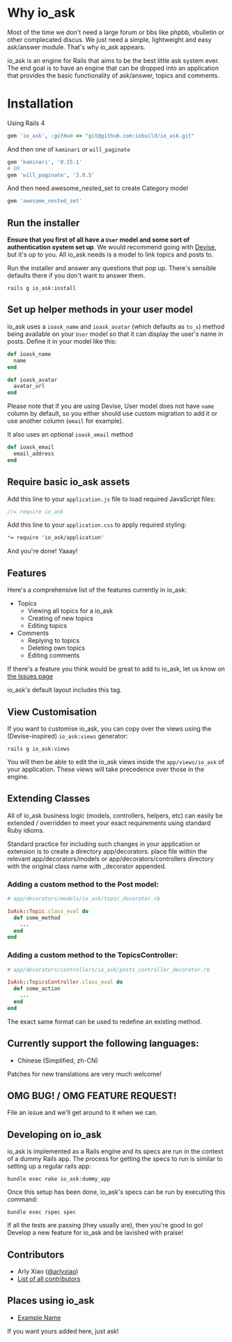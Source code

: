 # Why io_ask
Most of the time we don't need a large forum or bbs like phpbb, vbulletin or other complecated discus. We just need a simple, lightweight and easy ask/answer module. That's why io_ask appears.


io_ask is an engine for Rails that aims to be the best little ask system ever.
The end goal is to have an engine that can be dropped into an application that
provides the basic functionality of ask/answer, topics and comments.



# Installation

Using Rails 4

```ruby
gem 'io_ask', :github => "git@github.com:iobuild/io_ask.git"
```

And then one of `kaminari` or `will_paginate`
```ruby
gem 'kaminari', '0.15.1'
# OR
gem 'will_paginate', '3.0.5'
```
And then need awesome_nested_set to create Category model
```ruby
gem 'awesome_nested_set'
```

## Run the installer

**Ensure that you first of all have a `User` model and some sort of authentication system set up**. We would recommend going with [Devise](http://github.com/plataformatec/devise), but it's up to
you. All io_ask needs is a model to link topics and posts to.

Run the installer and answer any questions that pop up. There's sensible defaults there if you don't want to answer them.

```shell
rails g io_ask:install
```

## Set up helper methods in your user model

io_ask uses a `ioask_name` and `ioask_avatar` (which defaults as `to_s`) method being available on your `User` model so that it can display the user's name in posts. Define it in your model like this:

```ruby
def ioask_name
  name
end

def ioask_avatar
  avatar_url
end
```

Please note that if you are using Devise, User model does not have `name` column by default,
so you either should use custom migration to add it or use another column (`email` for example).

It also uses an optional `ioask_email` method

```ruby
def ioask_email
  email_address
end
```

## Require basic io_ask assets

Add this line to your `application.js` file to load required JavaScript files:

```js
//= require io_ask
```

Add this line to your `application.css` to apply required styling:

```css
*= require 'io_ask/application'
```


And you're done! Yaaay!


## Features

Here's a comprehensive list of the features currently in io_ask:

* Topics
  * Viewing all topics for a io_ask
  * Creating of new topics
  * Editing topics
* Comments
  * Replying to topics
  * Deleting own topics
  * Editing comments


If there's a feature you think would be great to add to io_ask, let us know on [the Issues
page](https://github.com/iobuild/io_ask/issues)



io_ask's default layout includes this tag.

## View Customisation

If you want to customise io_ask, you can copy over the views using the (Devise-inspired) `io_ask:views` generator:

    rails g io_ask:views

You will then be able to edit the io_ask views inside the `app/views/io_ask` of your application. These views will take precedence over those in the engine.

## Extending Classes

All of io_ask business logic (models, controllers, helpers, etc) can easily be extended / overridden to meet your exact requirements using standard Ruby idioms.

Standard practice for including such changes in your application or extension is to create a directory app/decorators. place file within the relevant app/decorators/models or app/decorators/controllers directory with the original class name with _decorator appended.

### Adding a custom method to the Post model:

```ruby
# app/decorators/models/io_ask/topic_decorator.rb

IoAsk::Topic.class_eval do
  def some_method
    ...
  end
end
```

### Adding a custom method to the TopicsController:

```ruby
# app/decorators/controllers/io_ask/posts_controller_decorator.rb

IoAsk::TopicsController.class_eval do
  def some_action
    ...
  end
end
```

The exact same format can be used to redefine an existing method.

## Currently support the following languages:

* Chinese (Simplified, zh-CN)

Patches for new translations are very much welcome!


## OMG BUG! / OMG FEATURE REQUEST!

File an issue and we'll get around to it when we can.

## Developing on io_ask

io_ask is implemented as a Rails engine and its specs are run in the context of a dummy Rails app. The process for getting the specs to run is similar to setting up a regular rails app:

    bundle exec rake io_ask:dummy_app

Once this setup has been done, io_ask's specs can be run by executing this command:

    bundle exec rspec spec

If all the tests are passing (they usually are), then you're good to go! Develop a new feature for io_ask and be lavished with praise!

## Contributors

* Arly Xiao ([@arlyxiao](https://github.com/arlyxiao))
* [List of all contributors](https://github.com/iobuild/io_ask/contributors)

## Places using io_ask

* [Example Name](http://example.com)

If you want yours added here, just ask!
